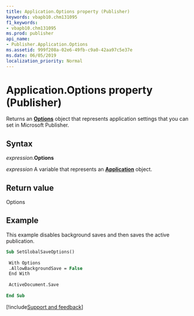 ```yaml
---
title: Application.Options property (Publisher)
keywords: vbapb10.chm131095
f1_keywords:
- vbapb10.chm131095
ms.prod: publisher
api_name:
- Publisher.Application.Options
ms.assetid: 999f208a-02e6-49fb-c9a0-42aa97c5e37e
ms.date: 06/05/2019
localization_priority: Normal
---
```



# Application.Options property (Publisher)

Returns an **[Options](Publisher.Options.md)** object that represents application settings that you can set in Microsoft Publisher.


## Syntax

_expression_.**Options**

_expression_ A variable that represents an **[Application](Publisher.Application.md)** object.


## Return value

Options


## Example

This example disables background saves and then saves the active publication.

```vb
Sub SetGlobalSaveOptions() 
 
 With Options 
 .AllowBackgroundSave = False 
 End With 
 
 ActiveDocument.Save 
 
End Sub
```



[!include[Support and feedback](~/includes/feedback-boilerplate.md)]